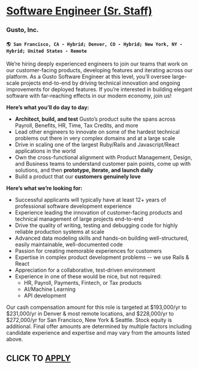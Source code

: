 # [Software Engineer (Sr. Staff)](https://www.remotewlb.com/apply/software-engineer-sr-staff)  
### Gusto, Inc.  
#### `🌎 San Francisco, CA - Hybrid; Denver, CO - Hybrid; New York, NY - Hybrid; United States - Remote`  

We’re hiring deeply experienced engineers to join our teams that work on our customer-facing products, developing features and iterating across our platform. As a Gusto Software Engineer at this level, you’ll oversee large-scale projects end-to-end by driving technical innovation and ongoing improvements for deployed features. If you’re interested in building elegant software with far-reaching effects in our modern economy, join us!

**Here’s what you’ll do day to day:**

  * **Architect, build, and test** Gusto’s product suite the spans across Payroll, Benefits, HR, Time, Tax Credits, and more
  * Lead other engineers to innovate on some of the hardest technical problems out there in very complex domains and at a large scale
  * Drive in scaling one of the largest Ruby/Rails and Javascript/React applications in the world
  * Own the cross-functional alignment with Product Management, Design, and Business teams to understand customer pain points, come up with solutions, and then **prototype, iterate, and launch daily**
  * Build a product that our **customers genuinely love**

**Here’s what we’re looking for:**

  * Successful applicants will typically have at least 12+ years of professional software development experience
  * Experience leading the innovation of customer-facing products and technical management of large projects end-to-end
  * Drive the quality of writing, testing and debugging code for highly reliable production systems at scale
  * Advanced data modeling skills and hands-on building well-structured, easily maintainable, well-documented code
  * Passion for creating memorable experiences for customers
  * Expertise in complex product development problems -- we use Rails & React
  * Appreciation for a collaborative, test-driven environment
  * Experience in one of these would be nice, but not required: 
    * HR, Payroll, Payments, Fintech, or Tax products
    * AI/Machine Learning 
    * API development

Our cash compensation amount for this role is targeted at $193,000/yr to $231,000/yr in Denver & most remote locations, and $228,000/yr to $272,000/yr for San Francisco, New York & Seattle. Stock equity is additional. Final offer amounts are determined by multiple factors including candidate experience and expertise and may vary from the amounts listed above.

  
## CLICK TO [APPLY](https://www.remotewlb.com/apply/software-engineer-sr-staff)

